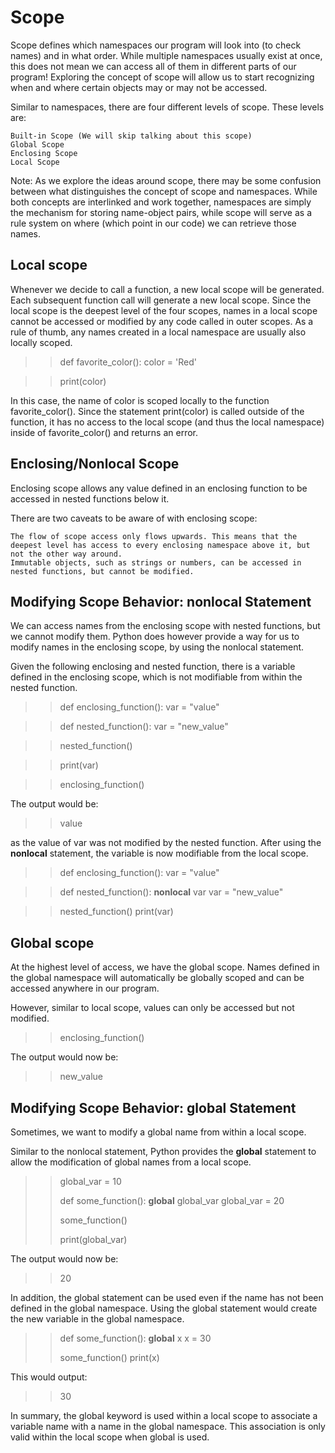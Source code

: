 # Scope
Scope defines which namespaces our program will look into (to check names) and in what order. While multiple namespaces usually exist at once, this does not mean we can access all of them in different parts of our program! Exploring the concept of scope will allow us to start recognizing when and where certain objects may or may not be accessed.

Similar to namespaces, there are four different levels of scope. These levels are:

    Built-in Scope (We will skip talking about this scope)
    Global Scope
    Enclosing Scope
    Local Scope

Note: As we explore the ideas around scope, there may be some confusion between what distinguishes the concept of scope and namespaces. While both concepts are interlinked and work together, namespaces are simply the mechanism for storing name-object pairs, while scope will serve as a rule system on where (which point in our code) we can retrieve those names. 

## Local scope
Whenever we decide to call a function, a new local scope will be generated. Each subsequent function call will generate a new local scope. Since the local scope is the deepest level of the four scopes, names in a local scope cannot be accessed or modified by any code called in outer scopes. As a rule of thumb, any names created in a local namespace are usually also locally scoped. 

>> def favorite_color(): 
>>  color = 'Red'

>> print(color) 

In this case, the name of color is scoped locally to the function favorite_color(). Since the statement print(color) is called outside of the function, it has no access to the local scope (and thus the local namespace) inside of favorite_color() and returns an error. 

## Enclosing/Nonlocal Scope
Enclosing scope allows any value defined in an enclosing function to be accessed in nested functions below it.

There are two caveats to be aware of with enclosing scope:

    The flow of scope access only flows upwards. This means that the deepest level has access to every enclosing namespace above it, but not the other way around.
    Immutable objects, such as strings or numbers, can be accessed in nested functions, but cannot be modified.

## Modifying Scope Behavior: nonlocal Statement
We can access names from the enclosing scope with nested functions, but we cannot modify them. Python does however provide a way for us to modify names in the enclosing scope, by using the nonlocal statement.

Given the following enclosing and nested function, there is a variable defined in the enclosing scope, which is not modifiable from within the nested function.

>>def enclosing_function():
>>  var = "value"

>>  def nested_function():
>>    var = "new_value"

>>  nested_function()

>>  print(var)

>>enclosing_function()

The output would be:

>> value

as the value of var was not modified by the nested function. After using the **nonlocal** statement, the variable is now modifiable from the local scope.

>>def enclosing_function():
>>  var = "value"

>>  def nested_function():
>>    **nonlocal** var
>>    var = "new_value"

>>  nested_function()
>>  print(var)

## Global scope
At the highest level of access, we have the global scope. Names defined in the global namespace will automatically be globally scoped and can be accessed anywhere in our program. 

However, similar to local scope, values can only be accessed but not modified.

>>enclosing_function()

The output would now be:

>>new_value

## Modifying Scope Behavior: global Statement
Sometimes, we want to modify a global name from within a local scope.

Similar to the nonlocal statement, Python provides the **global** statement to allow the modification of global names from a local scope.

>>global_var = 10
>>
>>def some_function():
>>  **global** global_var
>>  global_var = 20
>>
>>some_function()
>>
>>print(global_var)

The output would now be:

>>20

In addition, the global statement can be used even if the name has not been defined in the global namespace. Using the global statement would create the new variable in the global namespace.

>>def some_function():
>>  **global** x
>>  x = 30
>>
>>some_function()
>>print(x)

This would output:

>>30

In summary, the global keyword is used within a local scope to associate a variable name with a name in the global namespace. This association is only valid within the local scope when global is used.

